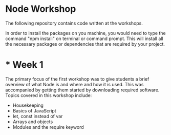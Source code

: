 # Node Workshop
The following repository contains code written at the workshops.

In order to install the packages on you machine, you would need to type the command "npm install" on terminal or command prompt. This will install all the necessary packages or dependencies that are required by your project.

# * Week 1
The primary focus of the first workshop was to give students a brief overview of what Node is and where and how it is used. This was accompanied by getting them started by downloading required software. Topics covered in this workshop include:

* Housekeeping
* Basics of JavaScript
* let, const instead of var
* Arrays and objects
* Modules and the require keyword
